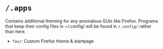 # `/.apps`

Contains additional theming for any anomalous GUIs like Firefox. Programs that keep their config files in ~/.config/ will be found in `/.config/` rather than here.

- `fox/`: Custom Firefox theme & startpage